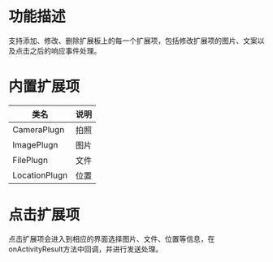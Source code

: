# 功能描述
支持添加、修改、删除扩展板上的每一个扩展项，包括修改扩展项的图片、文案以及点击之后的响应事件处理。

# 内置扩展项
|类名|说明|
|-|-|
|CameraPlugn|拍照|
|ImagePlugn|图片|
|FilePlugn|文件|
|LocationPlugn|位置|

# 点击扩展项
点击扩展项会进入到相应的界面选择图片、文件、位置等信息，在onActivityResult方法中回调，并进行发送处理。
